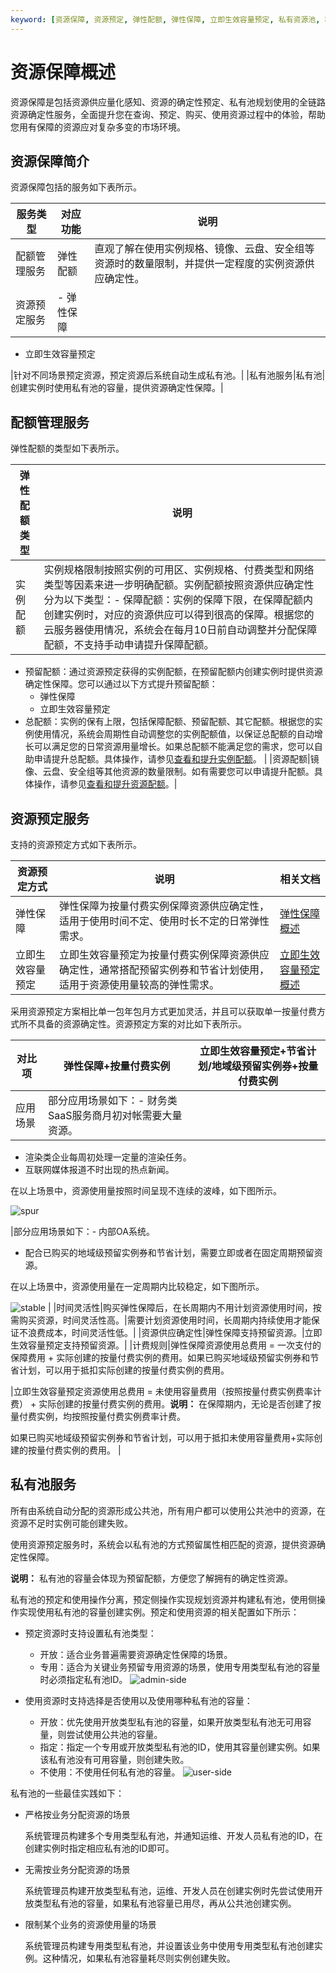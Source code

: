 ```yaml
---
keyword: [资源保障, 资源预定, 弹性配额, 弹性保障, 立即生效容量预定, 私有资源池, 私有池, 按量付费]
---
```


# 资源保障概述

资源保障是包括资源供应量化感知、资源的确定性预定、私有池规划使用的全链路资源确定性服务，全面提升您在查询、预定、购买、使用资源过程中的体验，帮助您用有保障的资源应对复杂多变的市场环境。



## 资源保障简介

资源保障包括的服务如下表所示。

|服务类型|对应功能|说明|
|----|----|--|
|配额管理服务|弹性配额|直观了解在使用实例规格、镜像、云盘、安全组等资源时的数量限制，并提供一定程度的实例资源供应确定性。|
|资源预定服务|-   弹性保障
-   立即生效容量预定

|针对不同场景预定资源，预定资源后系统自动生成私有池。|
|私有池服务|私有池|创建实例时使用私有池的容量，提供资源确定性保障。|

## 配额管理服务

弹性配额的类型如下表所示。

|弹性配额类型|说明|
|------|--|
|实例配额|实例规格限制按照实例的可用区、实例规格、付费类型和网络类型等因素来进一步明确配额。实例配额按照资源供应确定性分为以下类型：-   保障配额：实例的保障下限，在保障配额内创建实例时，对应的资源供应可以得到很高的保障。根据您的云服务器使用情况，系统会在每月10日前自动调整并分配保障配额，不支持手动申请提升保障配额。
-   预留配额：通过资源预定获得的实例配额，在预留配额内创建实例时提供资源确定性保障。您可以通过以下方式提升预留配额：
    -   弹性保障
    -   立即生效容量预定
-   总配额：实例的保有上限，包括保障配额、预留配额、其它配额。根据您的实例使用情况，系统会周期性自动调整您的实例配额值，以保证总配额的自动增长可以满足您的日常资源用量增长。如果总配额不能满足您的需求，您可以自助申请提升总配额。具体操作，请参见[查看和提升实例配额](/cn.zh-CN/标签与资源/资源/权益配额/查看和提升实例配额.md)。 |
|资源配额|镜像、云盘、安全组等其他资源的数量限制。如有需要您可以申请提升配额。具体操作，请参见[查看和提升资源配额](/cn.zh-CN/标签与资源/资源/权益配额/查看和提升资源配额.md)。|

## 资源预定服务

支持的资源预定方式如下表所示。

|资源预定方式|说明|相关文档|
|------|--|----|
|弹性保障|弹性保障为按量付费实例保障资源供应确定性，适用于使用时间不定、使用时长不定的日常弹性需求。|[弹性保障概述](/cn.zh-CN/实例/选择实例购买方式/资源保障/弹性保障/弹性保障概述.md)|
|立即生效容量预定|立即生效容量预定为按量付费实例保障资源供应确定性，通常搭配预留实例券和节省计划使用，适用于资源使用量较高的弹性需求。|[立即生效容量预定概述](/cn.zh-CN/实例/选择实例购买方式/资源保障/容量预定/立即生效容量预定概述.md)|

采用资源预定方案相比单一包年包月方式更加灵活，并且可以获取单一按量付费方式所不具备的资源确定性。资源预定方案的对比如下表所示。

|对比项|弹性保障+按量付费实例|立即生效容量预定+节省计划/地域级预留实例券+按量付费实例|
|---|-----------|-----------------------------|
|应用场景|部分应用场景如下：-   财务类SaaS服务商月初对帐需要大量资源。
-   渲染类企业每周初处理一定量的渲染任务。
-   互联网媒体报道不时出现的热点新闻。

在以上场景中，资源使用量按照时间呈现不连续的波峰，如下图所示。

![spur](https://static-aliyun-doc.oss-accelerate.aliyuncs.com/assets/img/zh-CN/1633229061/p189868.png)

|部分应用场景如下：-   内部OA系统。
-   配合已购买的地域级预留实例券和节省计划，需要立即或者在固定周期预留资源。

在以上场景中，资源使用量在一定周期内比较稳定，如下图所示。

![stable](https://static-aliyun-doc.oss-accelerate.aliyuncs.com/assets/img/zh-CN/1633229061/p189867.png) |
|时间灵活性|购买弹性保障后，在长周期内不用计划资源使用时间，按需购买资源，时间灵活性高。|需要计划资源使用时间，长周期内持续使用才能保证不浪费成本，时间灵活性低。|
|资源供应确定性|弹性保障支持预留资源。|立即生效容量预定支持预留资源。|
|计费规则|弹性保障资源使用总费用 = 一次支付的保障费用 + 实际创建的按量付费实例的费用。如果已购买地域级预留实例券和节省计划，可以用于抵扣实际创建的按量付费实例的费用。

|立即生效容量预定资源使用总费用 = 未使用容量费用（按照按量付费实例费率计费） + 实际创建的按量付费实例的费用。**说明：** 在保障期内，无论是否创建了按量付费实例，均按照按量付费实例费率计费。

如果已购买地域级预留实例券和节省计划，可以用于抵扣未使用容量费用+实际创建的按量付费实例的费用。 |

## 私有池服务

所有由系统自动分配的资源形成公共池，所有用户都可以使用公共池中的资源，在资源不足时实例可能创建失败。

使用资源预定服务时，系统会以私有池的方式预留属性相匹配的资源，提供资源确定性保障。

**说明：** 私有池的容量会体现为预留配额，方便您了解拥有的确定性资源。

私有池的预定和使用操作分离，预定侧操作实现规划资源并构建私有池，使用侧操作实现使用私有池的容量创建实例。预定和使用资源的相关配置如下所示：

-   预定资源时支持设置私有池类型：

    -   开放：适合业务普遍需要资源确定性保障的场景。
    -   专用：适合为关键业务预留专用资源的场景，使用专用类型私有池的容量时必须指定私有池ID。
    ![admin-side](https://static-aliyun-doc.oss-accelerate.aliyuncs.com/assets/img/zh-CN/3028757061/p186143.png)

-   使用资源时支持选择是否使用以及使用哪种私有池的容量：

    -   开放：优先使用开放类型私有池的容量，如果开放类型私有池无可用容量，则尝试使用公共池的容量。
    -   指定：指定一个专用或开放类型私有池的ID，使用其容量创建实例。如果该私有池没有可用容量，则创建失败。
    -   不使用：不使用任何私有池的容量。
    ![user-side](https://static-aliyun-doc.oss-accelerate.aliyuncs.com/assets/img/zh-CN/6830482161/p186144.png)


私有池的一些最佳实践如下：

-   严格按业务分配资源的场景

    系统管理员构建多个专用类型私有池，并通知运维、开发人员私有池的ID，在创建实例时指定相应私有池的ID即可。

-   无需按业务分配资源的场景

    系统管理员构建开放类型私有池，运维、开发人员在创建实例时先尝试使用开放类型私有池的容量，如果私有池容量已用尽，再从公共池创建实例。

-   限制某个业务的资源使用量的场景

    系统管理员构建专用类型私有池，并设置该业务中使用专用类型私有池创建实例。这种情况，如果私有池容量耗尽则实例创建失败。


